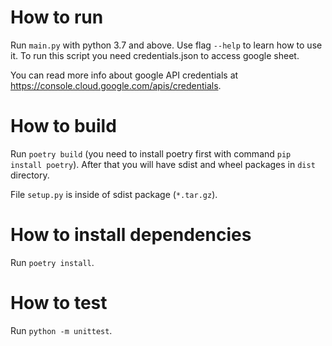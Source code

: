 # How to run 
Run `main.py` with python 3.7 and above. Use flag `--help` to learn how to use it.
To run this script you need credentials.json to access google sheet. 

You can read more info about google API credentials at https://console.cloud.google.com/apis/credentials.

# How to build
Run `poetry build` (you need to install poetry first with command `pip install poetry`). 
After that you will have sdist and wheel packages in `dist` directory.

File `setup.py` is inside of sdist package (`*.tar.gz`).

# How to install dependencies 
Run `poetry install`.

# How to test
Run `python -m unittest`.
